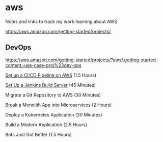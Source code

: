 # aws

Notes and links to track my work learning about AWS

https://aws.amazon.com/getting-started/projects/

## DevOps

https://aws.amazon.com/getting-started/projects/?awsf.getting-started-content=use-case-proj%23dev-ops

[Set up a CI/CD Pipeline on AWS](https://github.com/mikeblaa/aws/wiki/Set-up-a-CI-CD-Pipeline-on-AWS) (1.5 Hours)

[Set Up a Jenkins Build Server](https://github.com/mikeblaa/aws/wiki/Set-Up-a-Jenkins-Build-Server) (45 Minutes)

Migrate a Git Repository to AWS (30 Minutes)

Break a Monolith App into Microservices (2 Hours)

Deploy a Kubernetes Application (30 Minutes)

Build a Modern Application (2.5 Hours)

Bots Just Got Better (1.5 Hours)

